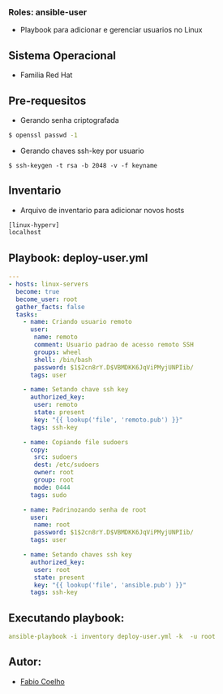 ### Roles: ansible-user
- Playbook para adicionar e gerenciar usuarios no Linux

## Sistema Operacional
- Familia Red Hat

## Pre-requesitos
- Gerando senha criptografada

```bash
$ openssl passwd -1
```

- Gerando chaves ssh-key por usuario

```
$ ssh-keygen -t rsa -b 2048 -v -f keyname
```

## Inventario
- Arquivo de inventario para adicionar novos hosts

```bash
[linux-hyperv]
localhost
```
## Playbook: deploy-user.yml
```yml
---
- hosts: linux-servers
  become: true
  become_user: root
  gather_facts: false
  tasks:
    - name: Criando usuario remoto
      user:
       name: remoto
       comment: Usuario padrao de acesso remoto SSH
       groups: wheel
       shell: /bin/bash
       password: $1$2cn8rY.D$VBMDKK6JqViPMyjUNPIib/
      tags: user

    - name: Setando chave ssh key
      authorized_key:
       user: remoto
       state: present
       key: "{{ lookup('file', 'remoto.pub') }}"
      tags: ssh-key

    - name: Copiando file sudoers
      copy:
       src: sudoers
       dest: /etc/sudoers
       owner: root
       group: root
       mode: 0444
      tags: sudo

    - name: Padrinozando senha de root
      user:
       name: root
       password: $1$2cn8rY.D$VBMDKK6JqViPMyjUNPIib/
      tags: user

    - name: Setando chaves ssh key
      authorized_key:
       user: root
       state: present
       key: "{{ lookup('file', 'ansible.pub') }}"
      tags: ssh-key
```

## Executando playbook:
```yml
ansible-playbook -i inventory deploy-user.yml -k  -u root
``` 

## Autor:
- [Fabio Coelho](https://github.com/fcruzcoelho)
